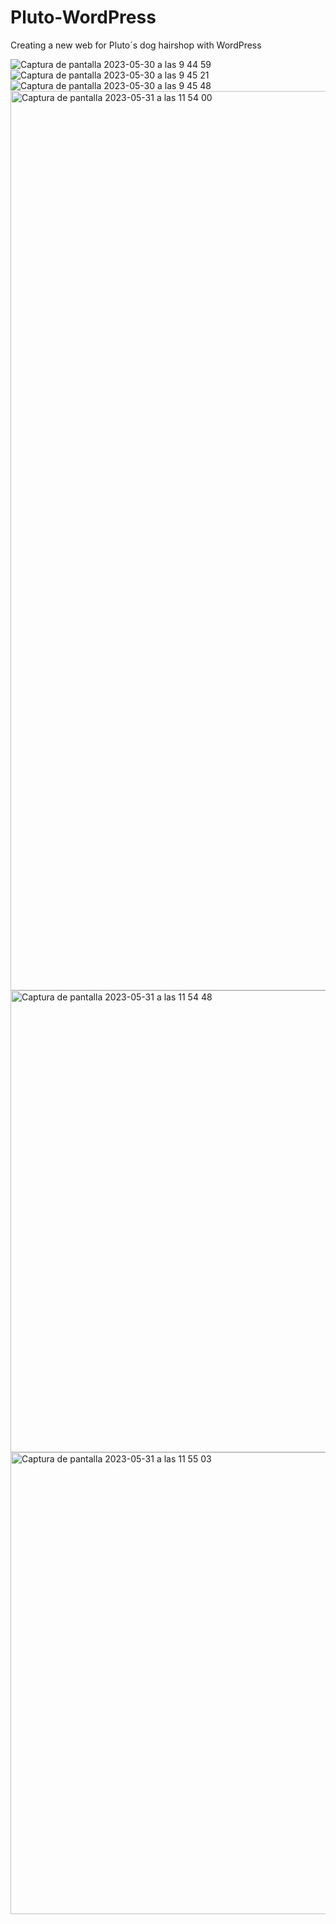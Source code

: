 # Pluto-WordPress
Creating a new web for Pluto´s  dog hairshop with WordPress

![Captura de pantalla 2023-05-30 a las 9 44 59](https://github.com/sarodri/Pluto-WordPress/assets/121671203/fe8b2beb-d78e-4c44-ae6e-078f9c59bca0)
![Captura de pantalla 2023-05-30 a las 9 45 21](https://github.com/sarodri/Pluto-WordPress/assets/121671203/59d270d9-2fa9-42d9-97ea-823652919dba)
![Captura de pantalla 2023-05-30 a las 9 45 48](https://github.com/sarodri/Pluto-WordPress/assets/121671203/f7751580-c1f4-42da-b2b6-4c74409f7e07)
<img width="1439" alt="Captura de pantalla 2023-05-31 a las 11 54 00" src="https://github.com/sarodri/Pluto-WordPress/assets/121671203/78f152d1-d0ec-4bbb-aded-29383c379921">
<img width="739" alt="Captura de pantalla 2023-05-31 a las 11 54 48" src="https://github.com/sarodri/Pluto-WordPress/assets/121671203/802e3660-3c36-4b67-b732-cd2ec213775d">
<img width="739" alt="Captura de pantalla 2023-05-31 a las 11 55 03" src="https://github.com/sarodri/Pluto-WordPress/assets/121671203/1d1f3699-5b45-479a-a2cf-8463feedbb96">
